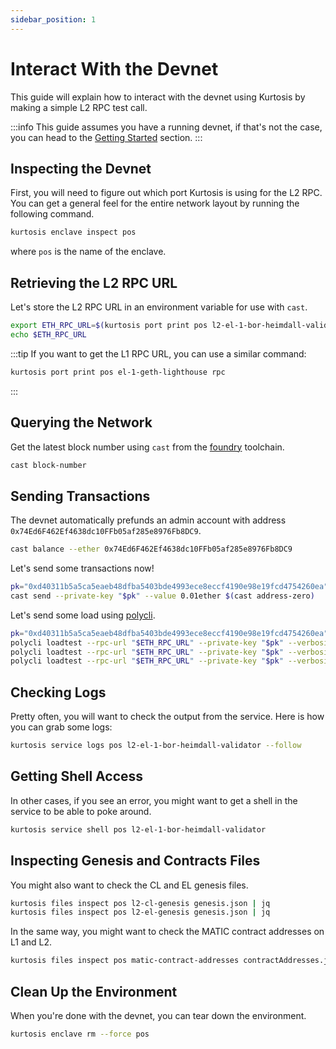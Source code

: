 ```yaml
---
sidebar_position: 1
---
```


# Interact With the Devnet

This guide will explain how to interact with the devnet using Kurtosis by making a simple L2 RPC test call.

:::info
This guide assumes you have a running devnet, if that's not the case, you can head to the [Getting Started](../introduction/getting-started.md) section.
:::

## Inspecting the Devnet

First, you will need to figure out which port Kurtosis is using for the L2 RPC. You can get a general feel for the entire network layout by running the following command.

```bash
kurtosis enclave inspect pos
```

where `pos` is the name of the enclave.

## Retrieving the L2 RPC URL

Let's store the L2 RPC URL in an environment variable for use with `cast`.

```bash
export ETH_RPC_URL=$(kurtosis port print pos l2-el-1-bor-heimdall-validator rpc)
echo $ETH_RPC_URL
```

:::tip
If you want to get the L1 RPC URL, you can use a similar command:

```bash
kurtosis port print pos el-1-geth-lighthouse rpc
```

:::

## Querying the Network

Get the latest block number using `cast` from the [foundry](https://github.com/foundry-rs/foundry) toolchain.

```bash
cast block-number
```

## Sending Transactions

The devnet automatically prefunds an admin account with address `0x74Ed6F462Ef4638dc10FFb05af285e8976Fb8DC9`.

```bash
cast balance --ether 0x74Ed6F462Ef4638dc10FFb05af285e8976Fb8DC9
```

Let's send some transactions now!

```bash
pk="0xd40311b5a5ca5eaeb48dfba5403bde4993ece8eccf4190e98e19fcd4754260ea"
cast send --private-key "$pk" --value 0.01ether $(cast address-zero)
```

Let's send some load using [polycli](https://github.com/0xPolygon/polygon-cli).

```bash
pk="0xd40311b5a5ca5eaeb48dfba5403bde4993ece8eccf4190e98e19fcd4754260ea"
polycli loadtest --rpc-url "$ETH_RPC_URL" --private-key "$pk" --verbosity 700 --requests 5000 --rate-limit 10 --mode t
polycli loadtest --rpc-url "$ETH_RPC_URL" --private-key "$pk" --verbosity 700 --requests 500  --rate-limit 10 --mode 2
polycli loadtest --rpc-url "$ETH_RPC_URL" --private-key "$pk" --verbosity 700 --requests 500  --rate-limit 10 --mode v3
```

## Checking Logs

Pretty often, you will want to check the output from the service. Here is how you can grab some logs:

```bash
kurtosis service logs pos l2-el-1-bor-heimdall-validator --follow
```

## Getting Shell Access

In other cases, if you see an error, you might want to get a shell in the service to be able to poke around.

```bash
kurtosis service shell pos l2-el-1-bor-heimdall-validator
```

## Inspecting Genesis and Contracts Files

You might also want to check the CL and EL genesis files.

```bash
kurtosis files inspect pos l2-cl-genesis genesis.json | jq
kurtosis files inspect pos l2-el-genesis genesis.json | jq
```

In the same way, you might want to check the MATIC contract addresses on L1 and L2.

```bash
kurtosis files inspect pos matic-contract-addresses contractAddresses.json | jq
```

## Clean Up the Environment

When you're done with the devnet, you can tear down the environment.

```bash
kurtosis enclave rm --force pos
```
